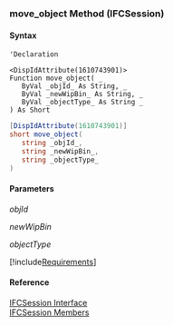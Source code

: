 ### move_object Method (IFCSession)

#### Syntax

```vbnet
'Declaration

<DispIdAttribute(1610743901)>
Function move_object( _
   ByVal _objId_ As String, _
   ByVal _newWipBin_ As String, _
   ByVal _objectType_ As String _
) As Short
```

```csharp
[DispIdAttribute(1610743901)]
short move_object( 
   string _objId_,
   string _newWipBin_,
   string _objectType_
)
```

#### Parameters

_objId_

_newWipBin_

_objectType_

[!include[Requirements](../partials/requirements.md)]

#### Reference

[IFCSession Interface](FChoice.Foundation.Clarify.Compatibility~FChoice.Foundation.Clarify.Compatibility.IFCSession.md)  
[IFCSession Members](FChoice.Foundation.Clarify.Compatibility~FChoice.Foundation.Clarify.Compatibility.IFCSession_members.md)